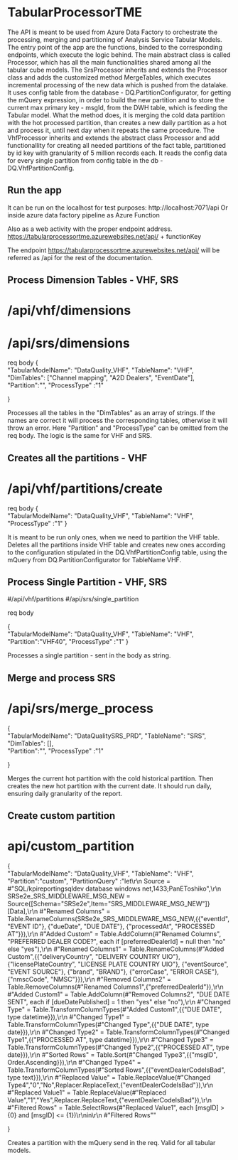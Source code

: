 # TabularProcessorTME

The API is meant to be used from Azure Data Factory to orchestrate the processing, merging and partitioning of Analysis Service Tabular Models.
The entry point of the app are the functions, binded to the corresponding endpoints, which execute the logic behind. The main abstract class is 
called Processor, which has all the main functionalities shared among all the tabular cube models. 
The SrsProcessor inherits and extends the Processor class and adds the customized method MergeTables, which executes incremental processing of the new data
which is pushed from the datalake. It uses config table from the database - DQ.PartitionConfigurator, for getting the mQuery expression, in order to build the
new partition and to store the current max primary key - msgId, from the DWH table, which is feeding the Tabular model.
What the method does, it is merging the cold data partition with the hot processed partition, than creates a new daily partition as a hot and process it, until
next day when it repeats the same procedure.
The VhfProcessor inherits and extends the abstract class Processor and add functionallity for creating all needed partitions of the fact table, 
partitioned by id key with granularity of 5 million records each. It reads the config data for every single partition from config table in the 
db - DQ.VhfPartitionConfig. 

## Run the app

It can be run on the localhost for test purposes:
http://localhost:7071/api
Or inside azure data factory pipeline as Azure Function

Also as a web activity with the proper endpoint address.
https://tabularprocessortme.azurewebsites.net/api/ + functionKey

The endpoint https://tabularprocessortme.azurewebsites.net/api/ will be referred as /api for the rest of the documentation.


## Process Dimension Tables - VHF, SRS
# /api/vhf/dimensions
# /api/srs/dimensions
req body
{    
    "TabularModelName": "DataQuality_VHF",
    "TableName": "VHF",
    "DimTables": ["Channel mapping", "A2D Dealers", "EventDate"],   
    "Partition":"",
    "ProcessType" :"1"

}

Processes all the tables in the "DimTables" as an array of strings. If the names are correct it will process the corresponding tables, otherwise it will throw an error. Here "Partition" and "ProcessType" can be omitted from the req body. The logic is the same for VHF and SRS.


## Creates all the partitions - VHF
# /api/vhf/partitions/create

req body
{    
    "TabularModelName": "DataQuality_VHF",
    "TableName": "VHF",  
    "ProcessType" :"1"
}

It is meant to be run only ones, when we need to partition the VHF table.
Deletes all the partitions inside VHF table and creates new ones according to the configuration stipulated in the DQ.VhfPartitionConfig table, using the mQuery from DQ.PartitionConfigurator for TableName VHF.


## Process Single Partition - VHF, SRS

#/api/vhf/partitions
#/api/srs/single_partition

req body 

{    
    "TabularModelName": "DataQuality_VHF",
    "TableName": "VHF",     
    "Partition":"VHF40",
    "ProcessType" :"1"
}

Processes a single partition - sent in the body as string.


## Merge and process SRS
# /api/srs/merge_process

{    
    "TabularModelName": "DataQualitySRS_PRD",
    "TableName": "SRS",
    "DimTables": [],   
    "Partition":"",
    "ProcessType" :"1"

}

Merges the current hot partition with the cold historical partition. Then creates the new hot partition with the current date. It should run daily,
ensuring daily granularity of the report.


## Create custom partition
# api/custom_partition

{    
    "TabularModelName": "DataQuality_VHF",
    "TableName": "VHF",    
    "Partition":"custom",
    "PartitionQuery" :"let\r\n    Source = #\"SQL\/kpireportingsqldev database windows net,1433;PanEToshiko\",\r\n    SRSe2e_SRS_MIDDLEWARE_MSG_NEW = Source{[Schema=\"SRSe2e\",Item=\"SRS_MIDDLEWARE_MSG_NEW\"]}[Data],\r\n    #\"Renamed Columns\" = Table.RenameColumns(SRSe2e_SRS_MIDDLEWARE_MSG_NEW,{{\"eventId\", \"EVENT ID\"}, {\"dueDate\", \"DUE DATE\"}, {\"processedAt\", \"PROCESSED AT\"}}),\r\n    #\"Added Custom\" = Table.AddColumn(#\"Renamed Columns\", \"PREFERRED DEALER CODE?\", each if [preferredDealerId] = null then \"no\" else \"yes\"),\r\n    #\"Renamed Columns1\" = Table.RenameColumns(#\"Added Custom\",{{\"deliveryCountry\", \"DELIVERY COUNTRY UIO\"}, {\"licensePlateCountry\", \"LICENSE PLATE COUNTRY UIO\"}, {\"eventSource\", \"EVENT SOURCE\"}, {\"brand\", \"BRAND\"}, {\"errorCase\", \"ERROR CASE\"}, {\"nmscCode\", \"NMSC\"}}),\r\n    #\"Removed Columns2\" = Table.RemoveColumns(#\"Renamed Columns1\",{\"preferredDealerId\"}),\r\n    #\"Added Custom1\" = Table.AddColumn(#\"Removed Columns2\", \"DUE DATE SENT\", each if [dueDatePublished] = 1 then \"yes\" else \"no\"),\r\n    #\"Changed Type\" = Table.TransformColumnTypes(#\"Added Custom1\",{{\"DUE DATE\", type datetime}}),\r\n    #\"Changed Type1\" = Table.TransformColumnTypes(#\"Changed Type\",{{\"DUE DATE\", type date}}),\r\n    #\"Changed Type2\" = Table.TransformColumnTypes(#\"Changed Type1\",{{\"PROCESSED AT\", type datetime}}),\r\n    #\"Changed Type3\" = Table.TransformColumnTypes(#\"Changed Type2\",{{\"PROCESSED AT\", type date}}),\r\n    #\"Sorted Rows\" = Table.Sort(#\"Changed Type3\",{{\"msgID\", Order.Ascending}}),\r\n    #\"Changed Type4\" = Table.TransformColumnTypes(#\"Sorted Rows\",{{\"eventDealerCodeIsBad\", type text}}),\r\n    #\"Replaced Value\" = Table.ReplaceValue(#\"Changed Type4\",\"0\",\"No\",Replacer.ReplaceText,{\"eventDealerCodeIsBad\"}),\r\n    #\"Replaced Value1\" = Table.ReplaceValue(#\"Replaced Value\",\"1\",\"Yes\",Replacer.ReplaceText,{\"eventDealerCodeIsBad\"}),\r\n    #\"Filtered Rows\" = Table.SelectRows(#\"Replaced Value1\", each [msgID] > {0} and [msgID] <= {1})\r\nin\r\n    #\"Filtered Rows\""

}

Creates a partition with the mQuery send in the req. Valid for all tabular models.

